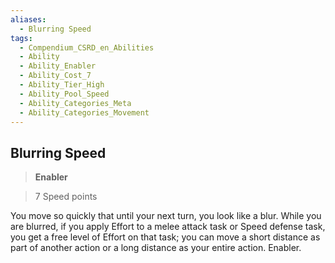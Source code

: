 ```yaml
---
aliases:
  - Blurring Speed
tags:
  - Compendium_CSRD_en_Abilities
  - Ability
  - Ability_Enabler
  - Ability_Cost_7
  - Ability_Tier_High
  - Ability_Pool_Speed
  - Ability_Categories_Meta
  - Ability_Categories_Movement
---
```

  
    
## Blurring Speed    
>**Enabler**    
>7 Speed points  
    
You move so quickly that until your next turn, you look like a blur. While you are blurred, if you apply Effort to a melee attack task or Speed defense task, you get a free level of Effort on that task; you can move a short distance as part of another action or a long distance as your entire action. Enabler.